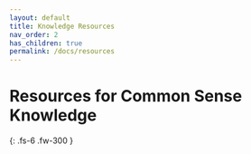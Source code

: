 ```yaml
---
layout: default
title: Knowledge Resources
nav_order: 2
has_children: true
permalink: /docs/resources
---
```


# Resources for Common Sense Knowledge 


{: .fs-6 .fw-300 }
